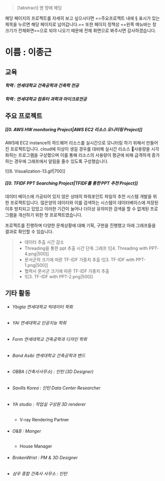 > [!abstract] 멘 땅에 헤딩

해당 페이지의 프로젝트를 자세히 보고 싶으시다면 ==주요프로젝트 내에 § 표시가 있는 제목을 누르면 해당 페이지로 넘어갑니다.==
또한 페이지 정책상 ==왼쪽 메뉴바는 창크기가 전체화면==으로 되야 나오기 때문에 전체 화면으로 봐주시면 감사하겠습니다.
# 이름 : 이종근

## 교육
##### 학력 : 연세대학교 건축공학과 건축학 전공
##### 학력 : 연세대학교 컴퓨터 과학과 마이크로전공

## 주요 프로젝트 
##### [[0. AWS HW monitoring Project|AWS EC2 리소스 모니터링 Project]]

AWS에 EC2 instance의 하드웨어 리소스를 실시간으로 모니터링 하기 위해서 만들어진 프로젝트입니다.
cloud에 이상이 생길 경우를 대비해 실시간 리소스 사용량을 시각화하는 프로그램을 구성했으며 이를 통해 리소스의 사용량이 평균에 비해 급격하게 증가하는 경우에 그래프에서 알림을 줄수 있도록 구성했습니다.

![[6. Visualization-13.gif|700]]

##### [[0. TFIDF PPT Searching Project|TFIDF를 통한 PPT 추천 Project]]

데이터 베이스에 가공되어 있지 않은 상태의 파워포인트 파일의 추천 시스템 개발을 위한 프로젝트입니다. 많은양의 데이터와 이를 검색하는 시스템이 데이터베이스에 저장된 이후 방치되고 있었고 이러한 기간이 늘어나 더이상 유의미한 검색을 할 수 없게된 프로그램을 개선하기 위한 첫 프로젝트였습니다.

프로젝트를 진행하며 다양한 문제상황에 대해 기획, 구현을 진행했고 아래 그래프들을 결과로 확인할 수 있습니다.

> * 데이터 추출 시간 감소
> * Threading을 통한 ppt 추출 시간 단축 그래프
> ![[4. Threading with PPT-4.png|500]]
> * 문서군의 크기에 따른 TF-IDF 가중치 추출
> ![[3. TF-IDF with PPT-1.png|500]]
> * 협력사 문서군 크기에 따른 TF-IDF 가중치 추출
> * ![[3. TF-IDF with PPT-2.png|500]]

## 기타 활동

* ###### Ybigta 연세대학교 빅데이터 학회
* ###### YAI 연세대학교 인공지능 학회
* ###### Form 연세대학교 건축공학과 디자인 학회
* ###### Band Asibi 연세대학교 건축공학과 밴드
* ###### OBBA (건축사사무소) : 인턴 (3D Designer)
* ###### Savills Korea : 인턴 Data Center Researcher
* ###### YA studio : 작업실 구성원 3D renderer
	* V-ray Rendering Partner
* ###### O&B : Manger
	* House Manager
* ###### BrokenWrist : PM & 3D Designer
* ###### 삼우 종합 건축사 사무소 : 인턴